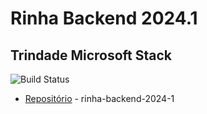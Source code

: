 # Rinha Backend 2024.1

## Trindade Microsoft Stack

![Build Status](https://lh3.googleusercontent.com/pw/ABLVV87WSaUyMWSZn3L6OZ_zAKQ1Jz_g3DFjaDnjFI4UNshlAwOOUoFXsTcG6kbdHcMeP72MFUTXHqPzxT8JX6ECY-W9dMwuAJtwtGvIom-q1XL8mN1r7Hj0XNIqnMHhotAL7nh0TbcyY7Au6iLMuUEGD-H9pSKE1XLmdK6R0YI56iyTPAjvkJ0CZlsx_pyNBCPOlS61U3W6xeo56Sur6xlGvn4_QJThUXbNnngP15i7DSRosSOJalo4tT5Qc4WD9jtPsvhzw0aXWz4OH5MzKN-BE24-9-WXcxGF7JzF_gvpqTNISNBKJitpqMIZKkumVqQ_Ho1nEiFmq590aup3Sjx5emlHR8LX4Fw_E_g8JNnPUSl-6AmMy4_6ZcQSRmdAZbDcYJv3iHkQx6SQ4BvQKOIpblsTlOkZtIU1MFXlEjPLTxOFe0vzWJkVRXSCy7o0jvOl00ByNWz39pHKY9blhlEoqPN9fdavi2Ltq3zpQkPuSDwHgpeSKcSEGm8yNOE0zMCBttviIJQqos6OHQL6Z8bDD6OcJOs-6SrXWwKyPWR6bncqKkwl8TeJX3eCw5GKhN-0ESldcqtI53-eg2pDqUNNAHargSKQOIj6SVS7wA7vm0wOSSmCoLrm00f0cogrW2ULlprRPu1ElGoTkOyOy-CyrxVrRRfG_wYIhlj4sB8b1MiJf7FBSF9KPJo0QPPOTdushbE09t3Vba5iQzF0s-fQqMI6N6Ix6hN_EQvojsr9KXJ0jeh0UZbH_CTDEXfnDbIEVeONg6Hv0CJOeeJRGHPfVlsNJhADhKJbZzoc7YIs5uiWhKd2_UshL6pFzYmELqlo2G-2eeh89ojEcxg07u5XuJL4Z_PVjbABczOXO0lNAM0fGm4NrC_0OamOYkuRSQFca1diFKIIn9qtkwjsWZtpwI6UUKOgwMkXlsMKMVjnyg9N5C02aPIu0_iT_GlDSQI=w1400-h700-s-no-gm?authuser=0)

- [Repositório](https://breakdance.github.io/breakdance/) - rinha-backend-2024-1